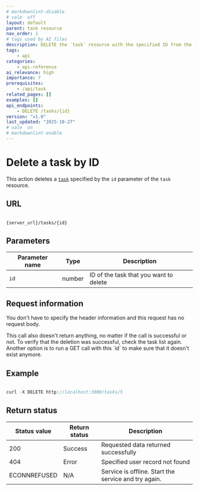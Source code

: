 ```yaml
---
# markdownlint-disable
# vale  off
layout: default
parent: task resource
nav_order: 1
# tags used by AI files
description: DELETE the `task` resource with the specified ID from the service
tags:
    - api
categories:
    - api-reference
ai_relevance: high
importance: 7
prerequisites: 
    - /api/task
related_pages: []
examples: []
api_endpoints: 
    - DELETE /tasks/{id}
version: "v1.0"
last_updated: "2025-10-27"
# vale  on
# markdownlint-enable
---
```


# Delete a task by ID

This action deletes a [`task`](task.md) specified by the `id` parameter of the `task` resource.

## URL

```shell

{server_url}/tasks/{id}
```

## Parameters

| Parameter name | Type | Description |
| -------------- | ------ | ------------ |
| `id` | number | ID of the task that you want to delete |

## Request information

You don't have to specify the header information and this request has no request body.

This call also doesn't return anything, no matter if the call is successful or not.
To verify that the deletion was successful, check the task list again.
Another option is to run a GET call with this ´id´ to make sure that it doesn't exist anymore.

## Example

```js

curl -X DELETE http://localhost:3000/tasks/5
```

## Return status

| Status value | Return status | Description |
| ------------- | ----------- | ----------- |
| 200 | Success | Requested data returned successfully |
| 404 | Error | Specified user record not found |
|  ECONNREFUSED | N/A | Service is offline. Start the service and try again. |
